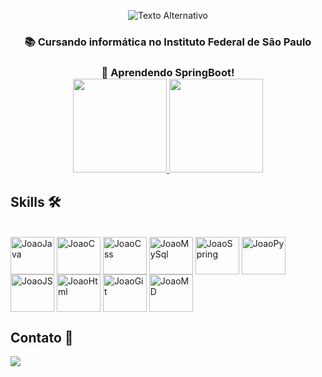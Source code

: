 <p align="center">
  <img src="https://imgur.com/pp6KbPW.gif" alt="Texto Alternativo">
</p>

<h3 align="center">📚 Cursando informática no Instituto Federal de São Paulo</h3> 
<h3 align="center">🌱 Aprendendo SpringBoot!

<div align="center">
  <a href="https://github.com/JoaoAHaupt">
    <img height="150em" src="https://github-readme-stats.vercel.app/api/top-langs/?username=JoaoAHaupt&layout=compact&langs_count=7&theme=dracula"/>
  </a>
  <img height="150em" src="https://github-readme-stats.vercel.app/api?username=JoaoAHaupt&show_icons=true&theme=dracula&include_all_commits=true&count_private=true"/>
</div>

## Skills 🛠
<div style="display: inline_block"><br>
  <img align="center" alt="JoaoJava" height="60" width="70" <img src="https://cdn.jsdelivr.net/gh/devicons/devicon/icons/java/java-original.svg" />
  <img align="center" alt="JoaoC" height="60" width="70" <img src="https://cdn.jsdelivr.net/gh/devicons/devicon/icons/c/c-original.svg" />
  <img align="center" alt="JoaoCss" height="60" width="70" <img src="https://cdn.jsdelivr.net/gh/devicons/devicon/icons/css3/css3-original-wordmark.svg" />
  <img align="center" alt="JoaoMySql" height="60" width="70" <img src="https://cdn.jsdelivr.net/gh/devicons/devicon/icons/mysql/mysql-original-wordmark.svg" />
  <img align="center" alt="JoaoSpring" height="60" width="70" src="https://cdn.jsdelivr.net/gh/devicons/devicon/icons/spring/spring-original.svg" />
  <img align="center" alt="JoaoPy" height="60" width="70"<img src="https://cdn.jsdelivr.net/gh/devicons/devicon/icons/python/python-original.svg" />
  <img align="center" alt="JoaoJS" height="60" width="70" <img src="https://cdn.jsdelivr.net/gh/devicons/devicon/icons/javascript/javascript-original.svg" />
  <img align="center" alt="JoaoHtml" height="60" width="70" <img src="https://cdn.jsdelivr.net/gh/devicons/devicon/icons/html5/html5-original-wordmark.svg" />
  <img align="center" alt="JoaoGit" height="60" width="70" <img src="https://cdn.jsdelivr.net/gh/devicons/devicon/icons/git/git-original.svg" />
  <img align="center" alt="JoaoMD" height="60" width="70" src="https://cdn.jsdelivr.net/gh/devicons/devicon/icons/markdown/markdown-original.svg" />






## Contato 📱
  <a href = "mailto:joao.haupt.profissional@gmail.com"><img src="https://img.shields.io/badge/-Gmail-%23333?style=for-the-badge&logo=gmail" target="_blank"></a>




